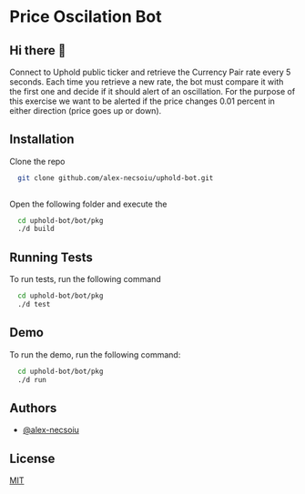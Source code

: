 # Price Oscilation Bot

## Hi there 👋

Connect to Uphold public ticker and retrieve the Currency Pair rate every 5 seconds. Each time you retrieve a new rate, the bot must compare it with the first one and decide if it should alert of an oscillation. For the purpose of this exercise we want to be alerted if the price changes 0.01 percent in either direction (price goes up or down).

## Installation

Clone the repo 

```bash
  git clone github.com/alex-necsoiu/uphold-bot.git
  
```

  Open the following folder and execute the  

```bash
  cd uphold-bot/bot/pkg 
  ./d build
``` 
## Running Tests

To run tests, run the following command

```bash
  cd uphold-bot/bot/pkg 
  ./d test
```

  
## Demo

To run the demo, run the following command:

```bash
  cd uphold-bot/bot/pkg 
  ./d run
```

## Authors

- [@alex-necsoiu](https://www.github.com/alex-ncsoiu)

  
  
## License

[MIT](https://choosealicense.com/licenses/mit/)